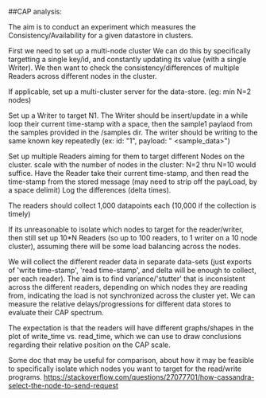 
##CAP analysis:


The aim is to conduct an experiment which measures the Consistency/Availability for a given datastore in clusters.

First we need to set up a multi-node cluster
We can do this by specifically targetting a single key/id, and constantly updating its value (with a single Writer).
We then want to check the consistency/differences of multiple Readers across different nodes in the cluster.



If applicable, set up a multi-cluster server for the data-store. (eg: min N=2 nodes)

Set up a Writer to target N1. 
The Writer should be insert/update in a while loop their current time-stamp with a space, then the sample1 paylaod from the samples provided in the /samples dir.
The writer should be writing to the same known key repeatedly (ex: id: "1", payload: "<timestamp> <sample_data>")

Set up multiple Readers aiming for them to target different Nodes on the cluster.
scale with the number of nodes in the cluster: N=2 thru N=10 would suffice.
Have the Reader take their current time-stamp, and then read the time-stamp from the stored message (may need to strip off the payLoad, by a space delimit)
Log the differences (delta times).

The readers should collect 1,000 datapoints each (10,000 if the collection is timely)

If its unreasonable to isolate which nodes to target for the reader/writer, then still set up 10*N Readers (so up to 100 readers, to 1 writer on a 10 node cluster), assuming there will be some load balancing across the nodes.

We will collect the different reader data in separate data-sets (just exports of 'write time-stamp', 'read time-stamp', and delta will be enough to collect, per each reader).
The aim is to find variance/'stutter' that is inconsistent across the different readers, depending on which nodes they are reading from, indicating the load is not synchronized across the cluster yet.
We can measure the relative delays/progressions for different data stores to evaluate their CAP spectrum.

The expectation is that the readers will have different graphs/shapes in the plot of write_time vs. read_time, which we can use to draw conclusions regarding their relative position on the CAP scale.



Some doc that may be useful for comparison, about how it may be feasible to specifically isolate which nodes you want to target for the read/write programs.
https://stackoverflow.com/questions/27077701/how-cassandra-select-the-node-to-send-request
